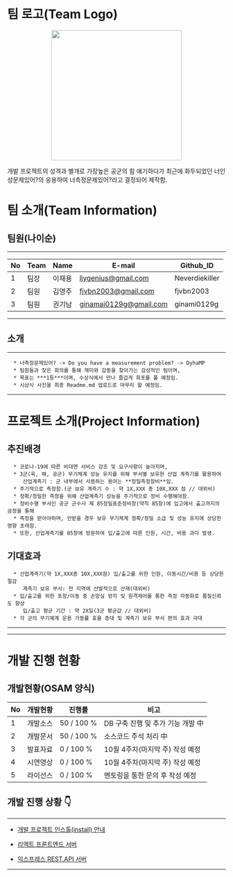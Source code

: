 # 팀 로고(Team Logo)
<p align = "center">
<img src="https://user-images.githubusercontent.com/5003195/95662255-8de88280-0b70-11eb-9b0a-c1d85243c82a.jpg" width="300px" height="300px "></img>
</p>
개발 프로젝트의 성격과 별개로 가장높은 공군의 힘 얘기하다가 최근에 화두되었던 너인성문제있어?의 응용하여 너측정문제있어?라고 결정되어 제작함.

# 팀 소개(Team Information)

   ## 팀원(나이순)
   ---
No|Team|Name|E-mail|Github_ID
---|---|---|---|---
1|팀장|이재용|ljygenius@gmail.com|Neverdiekiller
2|팀원|김영주|fjvbn2003@gmail.com|fjvbn2003
3|팀원|권기남|ginamai0129g@gmail.com|ginami0129g
   ---
   ## 소개
   ---
      * 너측정문제있어? -> Do you have a measurement problem? -> DyhaMP
      * 팀원들과 잦은 회의를 통해 재미와 감동을 찾아가는 감성적인 팀이며,
      * 목표는 ***1등***이며, 수상식에서 만나 즐겁게 회포를 풀 예정임.
      * 시상식 사진을 최종 Readme.md 업로드로 마무리 할 예정임.
   ---

# 프로젝트 소개(Project Information)

   ## 추진배경

      * 코로나-19에 따른 비대면 서비스 강조 및 요구사항이 높아지며,
      * 3군(육, 해, 공군) 무기체계 성능 유지를 위해 부서별 보유한 산업 계측기를 활용하여
         산업계측기 : 군 내부에서 사용하는 용어는 **정밀측정장비**임. 
      * 주기적으로 측정함.(군 보유 계측기 수 : 약 1X,XXX 종 10X,XXX 점 // 대외비)
      * 정확/정밀한 측정을 위해 산업계측기 성능을 주기적으로 정비 수행해야함.
      * 정비수행 부서인 공군 군수사 제 85정밀표준정비창(약칙 85창)에 입고에서 출고까지의 공정을 통해
      * 측정을 받아야하며, 안받을 경우 보유 무기체계 정확/정밀 소급 및 성능 유지에 상당한 영향 초래함.
      * 또한, 산업계측기를 85창에 방문하여 입/출고에 따른 인원, 시간, 비용 과다 발생.
      
   ## 기대효과

      * 산업계측기(약 1X,XXX종 10X,XXX점) 입/출고를 위한 인원, 이동시간/비용 등 상당한 절감
         계측기 보유 부서: 전 지역에 산발적으로 산재(대외비)
      * 입/출고를 위한 포장/이동 중 손망실 방지 및 원격제어를 통한 측정 자동화로 품질신뢰도 향상
         입/출고 평균 기간 : 약 2X일(3군 평균값 // 대외비)
      * 각 군의 무기쳬계 운용 가동률 효율 증대 및 계측기 보유 부서 편의 효과 극대

---
---
# 개발 진행 현황

   ## 개발현황(OSAM 양식)

No|개발현황|진행률|비고
---|---|---|---
1|개발소스| 50 / 100 % |DB 구축 진행 및 추가 기능 개발 中
2|개발문서| 50 / 100 % |소스코드 주석 처리 中
3|발표자료| 0 / 100 % |10월 4주차(마지막 주) 작성 예정
4|시연영상| 0 / 100 % |10월 4주차(마지막 주) 작성 예정
5|라이선스| 0 / 100 % |멘토링을 통한 문의 후 작성 예정


   ## 개발 진행 상황 👇
---
   - [개발 프로젝트 인스톨(install) 안내](INSTALL.md)

   - [리엑트 프론트엔드 서버](https://react-front-server.run.goorm.io/)

   - [익스프레스 REST.API 서버](https://express-server.run.goorm.io/)
---